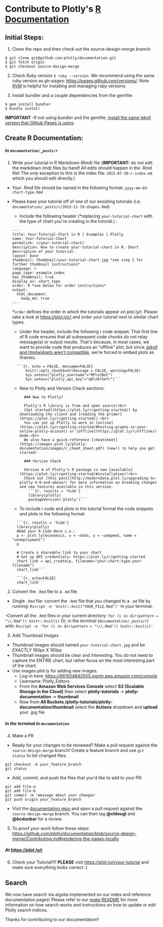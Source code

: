 # Contribute to Plotly's [R Documentation](https://plot.ly/r/)
## Initial Steps:
1. Clone the repo and then check out the source-design-merge branch:

  ```
  $ git clone git@github.com:plotly/documentation.git
  $ git fetch origin
  $ git checkout source-design-merge
  ```

2. Check Ruby version `$ ruby --version`. We recommend using the same ruby version as gh-pages: https://pages.github.com/versions/. Note [RVM](https://rvm.io/rvm/install) is helpful for installing and managing ruby versions.

3. Install bundler and a couple dependencies from the gemfile:

  ```
  $ gem install bundler
  $ bundle install

  ```
<b>IMPORTANT</b> -If not using bundler and the gemfile, [install the same jekyll version that Github Pages is using](https://pages.github.com/versions/).

## Create R Documentation:

##### In `documentation/_posts/r`
1. Write your tutorial in R Markdown (Rmd) file (**IMPORTANT:** do not edit the markdown (md) files by hand! All edits should happen in the .Rmd file! The *only* exception to this is the index file: `2015-07-30-r-index.md` which you should edit directly.)
  - Your .Rmd file should be named in the following format: `yyyy-mm-dd-chart-type.Rmd`
  - Please base your tutorial off of one of our exsisting tutorials (i.e. `documentation/_posts/r/2015-11-19-shapes.Rmd`)
      - Include the following header (*replacing `your-tutorial-chart` with the type of chart you're creating in the tutorial.) :
      ```
      ---
      title: Your-Tutorial-Chart in R | Examples | Plotly
      name: Your-Tutorial-Chart
      permalink: r/your-tutorial-chart/
      description: How to create your-tutorial-chart in R. Short description of your tutorial.
      layout: base
      thumbnail: thumbnail/your-tutorial-chart.jpg *see step 2 for further thumbnail instructions*
      language: r
      page_type: example_index
      has_thumbnail: true
      display_as: chart_type
      order: 9 *see below for order instructions*
      output:
        html_document:
          keep_md: true
      ---
      ```
      *`order` defines the order in which the tutorials appear on plot.ly/r. Please take a look at https://plot.ly/r/ and order your tutorial next to similar chart types.
      - Under the header, include the following r code snippet. That first line of R code ensures that all subsequent code chunks do not relay message(s) or output results. That's because, in most cases, we want to provide code that produces an "offline" plot, but since [Jekyll and htmlwidgets aren't compatible](https://github.com/yihui/knitr-jekyll/issues/8#issuecomment-104112826), we're forced to embed plots as iframes.

      ```
        ```{r, echo = FALSE, message=FALSE}
            knitr::opts_chunk$set(message = FALSE, warning=FALSE)
            Sys.setenv("plotly_username"="RPlotBot")
            Sys.setenv("plotly_api_key"="q0lz6r5efr")```
      ```
    - New to Plotly and Version Check sections:
      ```
        ### New to Plotly?

        Plotly's R library is free and open source!<br>
        [Get started](https://plot.ly/r/getting-started/) by downloading the client and [reading the primer](https://plot.ly/r/getting-started/).<br>
        You can set up Plotly to work in [online](https://plot.ly/r/getting-started/#hosting-graphs-in-your-online-plotly-account) or [offline](https://plot.ly/r/offline/) mode.<br>
        We also have a quick-reference [cheatsheet](https://images.plot.ly/plotly-documentation/images/r_cheat_sheet.pdf) (new!) to help you get started!

        ### Version Check

        Version 4 of Plotly's R package is now [available](https://plot.ly/r/getting-started/#installation)!<br>
        Check out [this post](http://moderndata.plot.ly/upgrading-to-plotly-4-0-and-above/) for more information on breaking changes and new features available in this version.
          ```{r, results = 'hide'}
          library(plotly)
          packageVersion('plotly')```
      ```

    - To include r code and plots in the tutorial format the code snippets and plots in the following format:

    ```
      ```{r, results = 'hide'}
      library(plotly)
      #Add your R Code Here i.e.:
      p <- plot_ly(economics, x = ~date, y = ~uempmed, name = "unemployment")
      p

      # Create a shareable link to your chart
      # Set up API credentials: https://plot.ly/r/getting-started
      chart_link = api_create(p, filename="your-chart-type-your-filename")
      chart_link```
    ```

    ```
      ```{r, echo=FALSE}
      chart_link```
    ```


2. Convert the `.Rmd` file to a `.md` file.
  - Single `.Rmd` file: convert the `.Rmd` file that you changed to a `.md` file by running: `Rscript -e 'knitr::knit("YOUR_FILE.Rmd")'` in your terminal.

  -Convert all the `.Rmd` files in your current directory: `for (i in dir(pattern = "\\.Rmd")) knitr::knit(i)` Or, in the terminal (`documentation/_posts/r`) with: `Rscript -e 'for (i in dir(pattern = "\\\.Rmd")) knitr::knit(i)'`

3. Add Thumbnail Images
  - Thumbnail images should named `your-tutorial-chart.jpg` and be *EXACTLY* 160px X 160px
  - Thumbnail images should be clear and interesting. You do not need to capture the ENTIRE chart, but rather focus on the most interesting part of the chart.
  - Use images.plot.ly for adding new images.
    - Log-in here: https://661924842005.signin.aws.amazon.com/console
    - Username: Plotly_Editors
    - From the <b>Amazon Web Services Console</b> select <b>S3 (Scalable Storage in the Cloud)</b> then select <b>plotly-tutorials</b> -> <b>plotly-documentation</b> -> <b>thumbnail</b>
    - Now from <b>All Buckets /plotly-tutorials/plotly-documentation/thumbnail</b> select the <b>Actions</b> dropdown and <b>upload</b> your .jpg file

##### In the terminal in `documentation`
4. Make a PR

  - Ready for your changes to be reviewed? Make a pull request against the `source-design-merge` branch!
  Create a feature branch and use `git status` to list changed files.
  ```
  git checkout -b your_feature_branch
  git status
  ```
  - Add, commit, and push the files that you'd like to add to your PR:
  ```
  git add file-a
  git add file-b
  git commit -m 'message about your changes'
  git push origin your_feature_branch
  ```
  - Visit the [documentation repo](https://github.com/plotly/documentation) and open a pull request against the `source-design-merge` branch. You can then tag **@cldougl** and **@bcdunbar** for a review.

5. To proof your work follow these steps: https://github.com/plotly/documentation/blob/source-design-merge/Contributing.md#rendering-the-pages-locally

##### At https://plot.ly/r
6. Check your Tutorial!!!!
  <b>PLEASE</b> visit https://plot.ly/r/your-tutorial and make sure everything looks correct :)

## Search

We now have search via algolia implemented on our index and reference documentation pages! Please refer to our [make README](https://github.com/plotly/documentation/blob/source-design-merge/make_instructions.txt) for more information on how search works and instructions on how to update or edit Plotly search indices.

Thanks for contributing to our documentation!!
